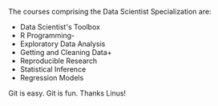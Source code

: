 The courses comprising the Data Scientist Specialization are:

* Data Scientist's Toolbox
* R Programming-
* Exploratory Data Analysis
* Getting and Cleaning Data+
* Reproducible Research
* Statistical Inference
* Regression Models

Git is easy. Git is fun. Thanks Linus!
